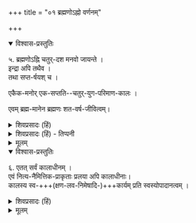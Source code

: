 +++
title = "०१ ब्रह्मणोऽह्नो वर्णनम्"

+++
<details open><summary>विश्वास-प्रस्तुतिः</summary>

५. ब्रह्मणोऽह्नि चतुर्-दश मनवो जायन्ते ।  
इन्द्रा अपि तथैव ।  
तथा सप्त-र्षयश् च ।  

एकैक-मनोर् एक-सप्तति--चतुर्-युग-परिमाण-कालः ।  

एवम् ब्रह्म-मानेन ब्रह्मणः शत-वर्ष-जीवित्वम्।
</details>

<details><summary>शिवप्रसादः (हिं)</summary>

अनुवाद — ब्रह्मा के एक दिन में चौदह मनु होते हैं । उतने ही इन्द्र तथा सप्तर्षि भी होते हैं। एक-एक मनु का जीवन-काल इकहत्तर- इकहत्तर चतुर्युग होता है । इस प्रकार ब्रह्मा के मान से ब्रह्मा की आयु सौ वर्ष की होती है । 
</details>

<details><summary>शिवप्रसादः (हिं) - तिप्पनी</summary>

ब्रह्मा की आयु

भा० प्र० - लीलाविभूति में काल की सबसे बड़ी सीमा ब्रह्मा की आयु है । ब्रह्मा के एक दिन में चौदह मनु, चौदह इन्द्र तथा चौदह सप्तर्षिमण्डल होते हैं । [[१०३]]

इनमें से प्रत्येक मनु की आयु इकहत्तर चतुर्युग है । ब्रह्मा भी काल के वशवर्ती हैं । उनकी भी अपनी सौ वर्ष की आयु समाप्त होने पर मृत्यु होती है । 
</details>


<details><summary>मूलम्</summary>

५. ब्रह्मणोऽह्नि चतुर्दश मनवो जायन्ते । इन्द्रा अपि तथैव । तथा सप्तर्षयश्च । एकैकमनोरेकसप्ततिचतुर्युगपरिमाणकालः । एवम् ब्रह्ममानेन ब्रह्मणः शतवर्ष-जीवित्वम्।
</details>


<details open><summary>विश्वास-प्रस्तुतिः</summary>

६. एतत् सर्वं कालाधीनम् ।  
एवं नित्य-नैमित्तिक-प्राकृताः प्रलया अपि कालाधीनाः।  
कालस्य स्व-+++(क्षण-लव-निमेषादि-)+++कार्यम् प्रति स्वस्योपादानत्वम् ।
</details>

<details><summary>शिवप्रसादः (हिं)</summary>

ब्रह्मा भी काल के अधीन हैं ।  
इस प्रकार नित्य, नैमित्तिक एवं प्राकृत आदि प्रलय भी काल के अधीन होते हैं ।  
काल अपने कार्यभूत क्षण, लव, निमेष, मास, पक्ष आदि के प्रति स्वयम् उपादान कारण होता है । 
</details>


<details><summary>मूलम्</summary>

६. एतत् सर्वं कालाधीनम् । एवं नित्यनैमित्तिकप्राकृताः प्रलया अपि कालाधीनाः। कालस्य स्वकार्यम् प्रति स्वस्योपादानत्वम् ।
</details>
